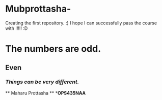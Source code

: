 # Mubprottasha-
Creating the first repository. :) I hope I can successfully pass the course with !!!!! :D 
# The numbers are odd.
## Even 
### ***Things can be very different.***
** Maharu Prottasha ** 
***OPS435NAA** 
